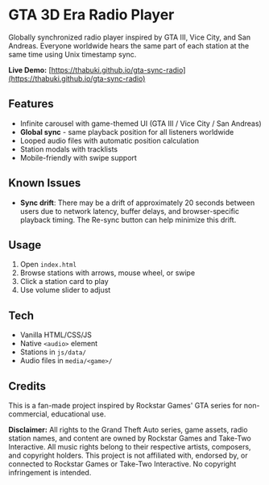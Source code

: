 # GTA 3D Era Radio Player

Globally synchronized radio player inspired by GTA III, Vice City, and San Andreas. Everyone worldwide hears the same part of each station at the same time using Unix timestamp sync.

**Live Demo:** [https://thabuki.github.io/gta-sync-radio](https://thabuki.github.io/gta-sync-radio)

## Features

- Infinite carousel with game-themed UI (GTA III / Vice City / San Andreas)
- **Global sync** - same playback position for all listeners worldwide
- Looped audio files with automatic position calculation
- Station modals with tracklists
- Mobile-friendly with swipe support

## Known Issues

- **Sync drift**: There may be a drift of approximately 20 seconds between users due to network latency, buffer delays, and browser-specific playback timing. The Re-sync button can help minimize this drift.

## Usage

1. Open `index.html`
2. Browse stations with arrows, mouse wheel, or swipe
3. Click a station card to play
4. Use volume slider to adjust

## Tech

- Vanilla HTML/CSS/JS
- Native `<audio>` element
- Stations in `js/data/`
- Audio files in `media/<game>/`

## Credits

This is a fan-made project inspired by Rockstar Games' GTA series for non-commercial, educational use.

**Disclaimer:** All rights to the Grand Theft Auto series, game assets, radio station names, and content are owned by Rockstar Games and Take-Two Interactive. All music rights belong to their respective artists, composers, and copyright holders. This project is not affiliated with, endorsed by, or connected to Rockstar Games or Take-Two Interactive. No copyright infringement is intended.
